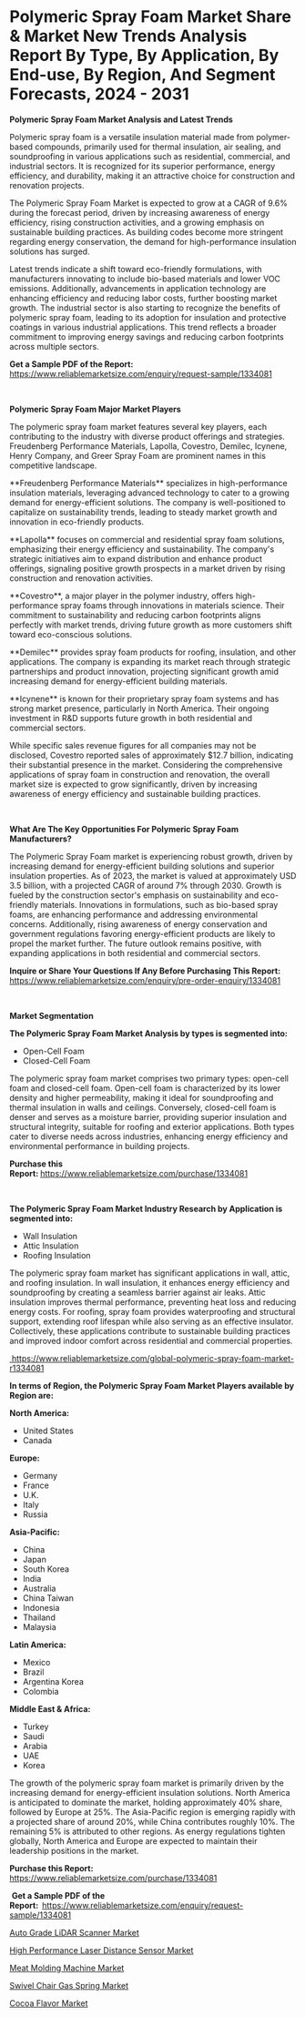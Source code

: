 <p><h1>Polymeric Spray Foam Market Share & Market New Trends Analysis Report By Type, By Application, By End-use, By Region, And Segment Forecasts, 2024 - 2031</h1></p><p><strong>Polymeric Spray Foam Market Analysis and Latest Trends</strong></p>
<p><p>Polymeric spray foam is a versatile insulation material made from polymer-based compounds, primarily used for thermal insulation, air sealing, and soundproofing in various applications such as residential, commercial, and industrial sectors. It is recognized for its superior performance, energy efficiency, and durability, making it an attractive choice for construction and renovation projects.</p><p>The Polymeric Spray Foam Market is expected to grow at a CAGR of 9.6% during the forecast period, driven by increasing awareness of energy efficiency, rising construction activities, and a growing emphasis on sustainable building practices. As building codes become more stringent regarding energy conservation, the demand for high-performance insulation solutions has surged. </p><p>Latest trends indicate a shift toward eco-friendly formulations, with manufacturers innovating to include bio-based materials and lower VOC emissions. Additionally, advancements in application technology are enhancing efficiency and reducing labor costs, further boosting market growth. The industrial sector is also starting to recognize the benefits of polymeric spray foam, leading to its adoption for insulation and protective coatings in various industrial applications. This trend reflects a broader commitment to improving energy savings and reducing carbon footprints across multiple sectors.</p></p>
<p><strong>Get a Sample PDF of the Report:&nbsp;</strong> <a href="https://www.reliablemarketsize.com/enquiry/request-sample/1334081?utm_campaign=1169&utm_medium=2&utm_source=Github&utm_content=ia&utm_term=01102024&utm_id=polymeric-spray-foam">https://www.reliablemarketsize.com/enquiry/request-sample/1334081</a></p>
<p>&nbsp;</p>
<p><strong>Polymeric Spray Foam Major Market Players</strong></p>
<p><p>The polymeric spray foam market features several key players, each contributing to the industry with diverse product offerings and strategies. Freudenberg Performance Materials, Lapolla, Covestro, Demilec, Icynene, Henry Company, and Greer Spray Foam are prominent names in this competitive landscape.</p><p>**Freudenberg Performance Materials** specializes in high-performance insulation materials, leveraging advanced technology to cater to a growing demand for energy-efficient solutions. The company is well-positioned to capitalize on sustainability trends, leading to steady market growth and innovation in eco-friendly products.</p><p>**Lapolla** focuses on commercial and residential spray foam solutions, emphasizing their energy efficiency and sustainability. The company's strategic initiatives aim to expand distribution and enhance product offerings, signaling positive growth prospects in a market driven by rising construction and renovation activities.</p><p>**Covestro**, a major player in the polymer industry, offers high-performance spray foams through innovations in materials science. Their commitment to sustainability and reducing carbon footprints aligns perfectly with market trends, driving future growth as more customers shift toward eco-conscious solutions.</p><p>**Demilec** provides spray foam products for roofing, insulation, and other applications. The company is expanding its market reach through strategic partnerships and product innovation, projecting significant growth amid increasing demand for energy-efficient building materials.</p><p>**Icynene** is known for their proprietary spray foam systems and has strong market presence, particularly in North America. Their ongoing investment in R&D supports future growth in both residential and commercial sectors.</p><p>While specific sales revenue figures for all companies may not be disclosed, Covestro reported sales of approximately $12.7 billion, indicating their substantial presence in the market. Considering the comprehensive applications of spray foam in construction and renovation, the overall market size is expected to grow significantly, driven by increasing awareness of energy efficiency and sustainable building practices.</p></p>
<p>&nbsp;</p>
<p><strong>What Are The Key Opportunities For Polymeric Spray Foam Manufacturers?</strong></p>
<p><p>The Polymeric Spray Foam market is experiencing robust growth, driven by increasing demand for energy-efficient building solutions and superior insulation properties. As of 2023, the market is valued at approximately USD 3.5 billion, with a projected CAGR of around 7% through 2030. Growth is fueled by the construction sector's emphasis on sustainability and eco-friendly materials. Innovations in formulations, such as bio-based spray foams, are enhancing performance and addressing environmental concerns. Additionally, rising awareness of energy conservation and government regulations favoring energy-efficient products are likely to propel the market further. The future outlook remains positive, with expanding applications in both residential and commercial sectors.</p></p>
<p><strong>Inquire or Share Your Questions If Any Before Purchasing This Report:</strong> <a href="https://www.reliablemarketsize.com/enquiry/pre-order-enquiry/1334081?utm_campaign=1169&utm_medium=2&utm_source=Github&utm_content=ia&utm_term=01102024&utm_id=polymeric-spray-foam">https://www.reliablemarketsize.com/enquiry/pre-order-enquiry/1334081</a></p>
<p>&nbsp;</p>
<p><strong>Market Segmentation</strong></p>
<p><strong>The Polymeric Spray Foam Market Analysis by types is segmented into:</strong></p>
<p><ul><li>Open-Cell Foam</li><li>Closed-Cell Foam</li></ul></p>
<p><p>The polymeric spray foam market comprises two primary types: open-cell foam and closed-cell foam. Open-cell foam is characterized by its lower density and higher permeability, making it ideal for soundproofing and thermal insulation in walls and ceilings. Conversely, closed-cell foam is denser and serves as a moisture barrier, providing superior insulation and structural integrity, suitable for roofing and exterior applications. Both types cater to diverse needs across industries, enhancing energy efficiency and environmental performance in building projects.</p></p>
<p><strong>Purchase this Report:&nbsp;</strong><a href="https://www.reliablemarketsize.com/purchase/1334081?utm_campaign=1169&utm_medium=2&utm_source=Github&utm_content=ia&utm_term=01102024&utm_id=polymeric-spray-foam">https://www.reliablemarketsize.com/purchase/1334081</a></p>
<p>&nbsp;</p>
<p><strong>The Polymeric Spray Foam Market Industry Research by Application is segmented into:</strong></p>
<p><ul><li>Wall Insulation</li><li>Attic Insulation</li><li>Roofing Insulation</li></ul></p>
<p><p>The polymeric spray foam market has significant applications in wall, attic, and roofing insulation. In wall insulation, it enhances energy efficiency and soundproofing by creating a seamless barrier against air leaks. Attic insulation improves thermal performance, preventing heat loss and reducing energy costs. For roofing, spray foam provides waterproofing and structural support, extending roof lifespan while also serving as an effective insulator. Collectively, these applications contribute to sustainable building practices and improved indoor comfort across residential and commercial properties.</p></p>
<p><a href="https://www.reliablemarketsize.com/global-polymeric-spray-foam-market-r1334081?utm_campaign=1169&utm_medium=2&utm_source=Github&utm_content=ia&utm_term=01102024&utm_id=polymeric-spray-foam">&nbsp;https://www.reliablemarketsize.com/global-polymeric-spray-foam-market-r1334081</a></p>
<p><strong>In terms of Region, the Polymeric Spray Foam Market Players available by Region are:</strong></p>
<p>
    <p> <strong> North America: </strong>
        <ul>
            <li>United States</li>
            <li>Canada</li>
        </ul>
        </p> 
    <p> <strong> Europe: </strong>
        <ul>
            <li>Germany</li>
            <li>France</li>
            <li>U.K.</li>
            <li>Italy</li>
            <li>Russia</li>
        </ul>
        </p> 
    <p> <strong> Asia-Pacific: </strong>
        <ul>
            <li>China</li>
            <li>Japan</li>
            <li>South Korea</li>
            <li>India</li>
            <li>Australia</li>
            <li>China Taiwan</li>
            <li>Indonesia</li>
            <li>Thailand</li>
            <li>Malaysia</li>
        </ul>
        </p> 
    <p> <strong> Latin America: </strong>
        <ul>
            <li>Mexico</li>
            <li>Brazil</li>
            <li>Argentina Korea</li>
            <li>Colombia</li>
        </ul>
        </p> 
    <p> <strong> Middle East & Africa: </strong>
        <ul>
            <li>Turkey</li>
            <li>Saudi</li>
            <li>Arabia</li>
            <li>UAE</li>
            <li>Korea</li>
        </ul>
    </p>
    </p>
<p><p>The growth of the polymeric spray foam market is primarily driven by the increasing demand for energy-efficient insulation solutions. North America is anticipated to dominate the market, holding approximately 40% share, followed by Europe at 25%. The Asia-Pacific region is emerging rapidly with a projected share of around 20%, while China contributes roughly 10%. The remaining 5% is attributed to other regions. As energy regulations tighten globally, North America and Europe are expected to maintain their leadership positions in the market.</p></p>
<p><strong>Purchase this Report: </strong><a href="https://www.reliablemarketsize.com/purchase/1334081?utm_campaign=1169&utm_medium=2&utm_source=Github&utm_content=ia&utm_term=01102024&utm_id=polymeric-spray-foam">https://www.reliablemarketsize.com/purchase/1334081</a></p>
<p>&nbsp;<strong>Get a Sample PDF of the Report:&nbsp;&nbsp;</strong><a href="https://www.reliablemarketsize.com/enquiry/request-sample/1334081?utm_campaign=1169&utm_medium=2&utm_source=Github&utm_content=ia&utm_term=01102024&utm_id=polymeric-spray-foam">https://www.reliablemarketsize.com/enquiry/request-sample/1334081</a></p>
<p><strong></strong></p>
<p><p><a href="https://issuu.com/reportprime-2/docs/auto-grade-lidar-scanner-market-siz_49cd4c40b981a6?utm_campaign=1169&utm_medium=2&utm_source=Github&utm_content=ia&utm_term=01102024&utm_id=polymeric-spray-foam">Auto Grade LiDAR Scanner Market</a></p><p><a href="https://issuu.com/reportprime-2/docs/high-performance-laser-distance-sen_c32ea270fcdf6d?utm_campaign=1169&utm_medium=2&utm_source=Github&utm_content=ia&utm_term=01102024&utm_id=polymeric-spray-foam">High Performance Laser Distance Sensor Market</a></p><p><a href="https://github.com/pizolina/Market-Research-Report-List-6/blob/main/meat-molding-machine-market.md?utm_campaign=1169&utm_medium=2&utm_source=Github&utm_content=ia&utm_term=01102024&utm_id=polymeric-spray-foam">Meat Molding Machine Market</a></p><p><a href="https://www.linkedin.com/pulse/insights-swivel-chair-gas-spring-industry-market-financial-jxbbe?utm_campaign=1169&utm_medium=2&utm_source=Github&utm_content=ia&utm_term=01102024&utm_id=polymeric-spray-foam">Swivel Chair Gas Spring Market</a></p><p><a href="https://www.linkedin.com/pulse/cocoa-flavor-market-outlook-share-analysis-growth-f084c?utm_campaign=1169&utm_medium=2&utm_source=Github&utm_content=ia&utm_term=01102024&utm_id=polymeric-spray-foam">Cocoa Flavor Market</a></p></p>